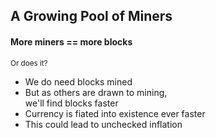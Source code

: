 ## A Growing Pool of Miners
#### More miners == more blocks
<small class="fragment">Or does it?</small>
<ul>
	<li class="fragment">We do need blocks mined</li>
	<li class="fragment">But as others are drawn to mining,<br>we'll find blocks faster</li>
	<li class="fragment">Currency is fiated into existence ever faster</li>
	<li class="fragment">This could lead to unchecked inflation</li>
</ul>
